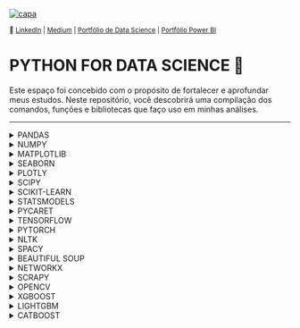 [![capa](https://cdn.discordapp.com/attachments/1088554408469602305/1140659228382613654/Black_Technology_LinkedIn_Banner_5.jpg)](https://github.com/SarahFeanor?tab=repositories)

<sub> 🔗 [LinkedIn](https://www.linkedin.com/in/sarahfrezende/) | [Medium](https://medium.com/@sarahfrezende) |  [Portfólio de Data Science](https://github.com/sarahfeanor/Portfolio-DataScience)
 | [Portfólio Power BI](https://github.com/SarahFeanor/Portfolio_PowerBI)


# PYTHON FOR DATA SCIENCE 🐍

Este espaço foi concebido com o propósito de fortalecer e aprofundar meus estudos.
Neste repositório, você descobrirá uma compilação dos comandos, funções e bibliotecas que faço uso em minhas análises. 

---

<details>
<summary>PANDAS</summary>

## 🔹 PANDAS 

O pandas é uma biblioteca poderosa e amplamente utilizada em Python para análise de dados e manipulação de estruturas de dados tabulares. 
Aqui estão algumas das principais funções do pandas:

### **Criação de Estruturas de Dados:**

```python
pd.Series(): # Cria uma Series, que é uma estrutura de dados unidimensional semelhante a um array ou lista.
pd.DataFrame(): # Cria um DataFrame, uma estrutura de dados bidimensional que é semelhante a uma planilha ou tabela.
```

### **Leitura e Escrita de Dados:**

```python
# Funções para importar dados de diferentes fontes, como arquivos CSV, Excel e bancos de dados SQL.

pd.read_csv()
pd.read_excel()
pd.read_sql():

# Métodos para exportar os dados do DataFrame para diferentes formatos.

df.to_csv()
df.to_excel()
df.to_sql():
   
```

### **Indexação e Seleção de Dados:**

```python
# Formas de acessar e selecionar linhas e colunas específicas em um DataFrame.

df[]
df.loc[]
df.iloc[]

# Mostra as primeiras ou últimas linhas do DataFrame.

df.head()
df.tail()
```

### **Manipulação de Dados:**

```python
df.drop()`: # Remove linhas ou colunas do DataFrame.
df.rename(): # Renomeia colunas ou índices do DataFrame.
df.groupby(), df.pivot_table(): # Agrupa e realiza agregações em dados com base em determinados critérios.
```

### **Operações Estatísticas e Agregações:**

```python
# Calcula estatísticas sobre os dados em colunas específicas.
df.mean()
df.sum()
df.min()
df.max()

# Realiza várias operações de agregação em grupos específicos.
df.groupby()
agg()
```

### **Limpeza de Dados:**

```python
df.isnull(), `df.dropna()`, `df.fillna()`: # Lidam com valores ausentes (NaN) nos dados.
df.duplicated(), `df.drop_duplicates()`: # Lidam com valores duplicados.
```

### **Manipulação de Strings:**

```python

# Realiza operações de manipulação de strings em colunas.
df.str.upper()
df.str.lower()
df.str.replace()
```

### **Merging e Joining:**

```python
# Combinação de DataFrames.
pd.concat()
df.append()
                                          
# Realiza junções semelhantes a operações SQL.
pd.merge()

```

### **Visualização de Dados:**
```python
df.plot(): # Gera visualizações básicas diretamente do DataFrame.
```

### **Outras Funções:**
```python
df.info(): # Fornece informações sobre o DataFrame.
df.describe(): # Calcula estatísticas descritivas do DataFrame.
```

Essas são apenas algumas das muitas funções que o pandas oferece para facilitar a análise, manipulação e visualização de dados em Python. 
A biblioteca é amplamente usada por cientistas de dados e analistas para tarefas de pré-processamento, análise exploratória de dados e muito mais.
</details>

<details>
<summary>NUMPY</summary>
 
## 🔹 NUMPY
O NumPy é uma biblioteca fundamental para computação numérica em Python, e oferece uma ampla variedade de funções para manipulação de arrays, cálculos matemáticos e operações de álgebra linear. Abaixo estão algumas das principais funções do NumPy:

### Criação de Arrays:

- Uma biblioteca numérica do Python que oferece suporte a arrays multidimensionais e eficientes para operações matemáticas e científicas. 
Arrays são estruturas de dados fundamentais em programação e ciência da computação, usadas para armazenar coleções ordenadas de elementos do mesmo tipo. 

```python
np.array(): # Cria um array NumPy a partir de uma lista ou sequência.
np.zeros(): # Cria um array preenchido com zeros.
np.ones(): # Cria um array preenchido com uns.
np.arange(): # Cria um array com valores espaçados uniformemente dentro de um intervalo.
np.linspace(): # Cria um array com valores espaçados linearmente dentro de um intervalo.
```
### Operações Numéricas:
```python
np.add(), np.subtract(), np.multiply(), np.divide(): # Realizam operações aritméticas em arrays.
np.exp(): # Calcula a exponencial de cada elemento do array.
np.sqrt(): #Calcula a raiz quadrada de cada elemento do array.
np.sin(), np.cos(), np.tan(): # Calculam funções trigonométricas.
```
### Álgebra Linear:

```python
np.dot(): Realiza o produto escalar ou matricial entre arrays.
np.linalg.inv(): Calcula a matriz inversa.
np.linalg.det(): Calcula o determinante de uma matriz.
np.linalg.eig(): Calcula os autovalores e autovetores de uma matriz.
```
### Indexação e Fatias:

```python
Indexação: Acesso a elementos individuais do array.
Fatias: Criação de subconjuntos de arrays.
Indexação booleana: Seleção de elementos baseada em condições lógicas.
```

### Reduções e Estatísticas:

```python
np.sum(), np.mean(), np.median(), np.std(): Calculam estatísticas básicas.
np.min(), np.max(): Encontram os valores mínimo e máximo.
np.argmax(), np.argmin(): Encontram os índices do valor máximo e mínimo.
```

### Transformações:

```python
np.reshape(): Altera a forma (dimensões) do array.
np.transpose(): Transpõe a matriz (inverte linhas por colunas).
np.concatenate(): Concatena arrays ao longo de um eixo.
```

### Broadcasting:

Permite que arrays de diferentes formas sejam operados juntos.
Ordenação:

```python
np.sort(): Ordena os elementos de um array.
np.argsort(): Retorna os índices que ordenariam o array.
```
</details>

<details>
<summary>MATPLOTLIB</summary>
 
## 🔹 MATPLOTLIB

O Matplotlib é uma biblioteca popular para criação de visualizações gráficas em Python. Aqui estão alguns dos principais comandos e funções do Matplotlib:

### **Importação:**
   ```python
   import matplotlib.pyplot as plt
   ```

### **Criação de Gráficos:**
   - `plt.plot()`: Cria um gráfico de linhas ou pontos.
   - `plt.scatter()`: Cria um gráfico de dispersão.
   - `plt.bar()`, `plt.barh()`: Cria gráficos de barras verticais ou horizontais.
   - `plt.hist()`: Cria um histograma.
   - `plt.pie()`: Cria um gráfico de pizza.

### **Customização de Gráficos:**
   - `plt.xlabel()`, `plt.ylabel()`: Define rótulos para os eixos x e y.
   - `plt.title()`: Define o título do gráfico.
   - `plt.legend()`: Adiciona uma legenda.
   - `plt.grid()`: Adiciona grade ao gráfico.
   - `plt.xlim()`, `plt.ylim()`: Define os limites dos eixos x e y.

### **Anotações e Texto:**
   - `plt.text()`: Adiciona texto em uma posição específica no gráfico.
   - `plt.annotate()`: Adiciona uma anotação com seta.

### **Salvando e Mostrando Gráficos:**
   - `plt.show()`: Mostra o gráfico na tela.
   - `plt.savefig()`: Salva o gráfico em um arquivo.

### **Subplots e Layouts:**
   - `plt.subplots()`: Cria uma grade de subplots.
   - `plt.subplot()`: Cria um subplot individual.
   - `plt.tight_layout()`: Ajusta automaticamente o espaçamento entre subplots.

### **Estilos e Cores:**
   - `plt.style.use()`: Aplica um estilo de plotagem.
   - `plt.colors()`: Especifica cores nos gráficos.

### **Personalização Avançada:**
   - `plt.figure()`: Cria uma nova figura para gráficos.
   - `plt.subplots_adjust()`: Ajusta o espaçamento entre subplots manualmente.
   - `plt.plot()` com parâmetros adicionais: Permite personalização detalhada das linhas e pontos.

### **Manipulação de Eixos:**
   - `ax.set_xticks()`, `ax.set_yticks()`: Define as marcações dos eixos.
   - `ax.set_xticklabels()`, `ax.set_yticklabels()`: Define rótulos para as marcações dos eixos.
</details>

<details>
<summary>SEABORN</summary>

## 🔹 SEABORN

O Seaborn é uma biblioteca de visualização de dados baseada no Matplotlib, projetada para criar visualizações estatísticas atraentes e informativas.
Aqui estão alguns dos principais comandos e funções do Seaborn:

### Configuração e Estilo:

 ```python
sns.set_style(): # Define o estilo visual padrão dos gráficos.
sns.set_palette(): # Define a paleta de cores padrão.
 ```

### Visualizações Unidimensionais:

 ```python
sns.distplot(): # Histograma com uma curva de densidade.
sns.boxplot(): # Diagrama de caixa para visualizar a distribuição e outliers.
sns.violinplot(): # Gráfico de violino, combina um boxplot com um KDE.
 ```

### Visualizações Bidimensionais:

 ```python
sns.scatterplot(): # Gráfico de dispersão.
sns.lineplot(): # Gráfico de linhas.
sns.regplot(): # Gráfico de regressão linear com intervalo de confiança.
 ```

### Relações Estatísticas:

 ```python
sns.pairplot(): # Matriz de dispersão para visualizar relações entre pares de variáveis.
sns.heatmap(): # Mapa de calor para visualizar uma matriz de valores numéricos.
 ```

### Visualizações Categóricas:
 ```python
sns.countplot(): # Gráfico de contagem para variáveis categóricas.
sns.barplot(): # Gráfico de barras com médias e intervalos de confiança.
 ```

### Relações Lineares:
 ```python
sns.lmplot(): # Gráfico de dispersão com ajuste linear.
 ```
### Visualizações de Distribuição:
 ```python
sns.kdeplot(): # Estimativa de densidade do kernel.
sns.rugplot(): # Plotagem de "tapetes" ao longo do eixo.
 ```
### Visualizações de Matriz:
 ```python
sns.clustermap(): # Mapa de clusterização hierárquica de dados.
 ```
### Visualizações de Análise de Componentes Principais (PCA):
 ```python
sns.PairGrid(): # Grid de plots para análise de PCA.
 ```
### Personalização:
 ```python
sns.set(): # Configuração global de estilo.
sns.set_context(): # Define o contexto de exibição.
sns.set_palette(): # Define a paleta de cores.
sns.color_palette(): # Define uma paleta de cores personalizada.
 ```
Esses são apenas alguns exemplos dos principais comandos do Seaborn. 
A biblioteca oferece uma variedade de opções de personalização e visualização para ajudar a 
criar gráficos informativos e atraentes a partir de dados.

### **Tipos de Gráficos Avançados:**
 ```python
    - `plt.contour()`, `plt.contourf()`: # Cria gráficos de contorno.
    - `plt.imshow()`: # Exibe imagens.
    - `plt.quiver()`: # Cria gráficos de vetores.
 ```

Esses são apenas alguns dos principais comandos e funções que o Matplotlib oferece para criação e personalização de gráficos em Python. 
A biblioteca é altamente configurável e versátil, permitindo criar uma ampla variedade de visualizações para análise de dados.
</details>

<details>
<summary>PLOTLY</summary>

 ## 🔹 PLOTLY

O Plotly é uma biblioteca em Python que permite criar visualizações interativas e de alta qualidade. Aqui estão alguns dos principais comandos e funções do Plotly:

### **Criação de Gráficos Básicos:**
   - `import plotly.express as px`: Importa o módulo Express para gráficos simplificados.
   - `fig = px.bar()`, `fig = px.line()`, `fig = px.scatter()`: Cria gráficos de barras, linhas e dispersão, respectivamente.

### **Personalização e Configuração de Layout:**
   - `fig.update_layout()`: Permite configurar o layout geral do gráfico, como título, rótulos dos eixos e fontes.
   - `fig.update_xaxes()`, `fig.update_yaxes()`: Configurações específicas para os eixos x e y.

### **Adição de Traces (Camadas) aos Gráficos:**
   - `fig.add_trace()`: Adiciona camadas adicionais ao gráfico, como linhas, pontos ou barras.
   - `fig.update_traces()`: Configurações específicas para os traços individuais.

### **Gráficos 3D:**
   - `fig = px.scatter_3d()`, `fig = px.line_3d()`: Cria gráficos de dispersão e linhas em 3D.

### **Gráficos Geográficos:**
   - `fig = px.scatter_geo()`, `fig = px.choropleth()`: Cria gráficos geográficos com pontos ou mapas de calor.

### **Gráficos de Barras Empilhadas e Agrupadas:**
   - `fig = px.bar()`, `barmode='stack'` ou `barmode='group'`: Cria gráficos de barras empilhadas ou agrupadas.

### **Gráficos de Pizza e Rosca:**
   - `fig = px.pie()`, `fig = px.sunburst()`: Cria gráficos de pizza e rosca.

### **Gráficos de Superfície e Contorno:**
   - `fig = px.surface()`, `fig = px.contour()`: Cria gráficos de superfície e de contorno.

### **Gráficos Animados:**
   - `fig = px.scatter()`, `animation_frame='coluna'`: Cria gráficos animados baseados em colunas específicas.

### **Salvando e Exibindo Gráficos:**
    - `fig.show()`: Exibe o gráfico interativamente.
    - `fig.write_html()`, `fig.write_image()`: Salva o gráfico como HTML ou imagem.

### **Personalização de Cores e Temas:**
    - `fig.update_traces(marker_color='cor')`: Define cores personalizadas para traços.
    - `fig.update_layout(template='nome_template')`: Aplica temas pré-definidos ou personalizados.

### **Interação e Configuração de Eventos:**
    - `fig.update_layout(clickmode='eventos')`: Configura interações baseadas em eventos, como cliques.

### **Widgets e Controles de Exibição:**
    - `dcc.Dropdown()`, `dcc.RangeSlider()`: Cria widgets interativos para filtragem e controle.

### **Visualizações 3D Interativas:**
    - `import plotly.graph_objects as go`: Importa o módulo de gráficos do Plotly.
    - `fig = go.Figure()`: Cria figuras usando a biblioteca Graph Objects.
    - `fig.add_trace()`, `fig.update_layout()`, etc.: Funciona de maneira semelhante ao Express.

Esses são apenas alguns dos muitos recursos disponíveis no Plotly para criar visualizações interativas e personalizadas em Python. 
A biblioteca é amplamente usada para criar gráficos atraentes e interativos em notebooks Jupyter, aplicativos da web e muito mais.
</details>

<details>
<summary>SCIPY</summary>

## 🔹 SCIPY

O SciPy é uma biblioteca em Python que fornece funções para diversas operações matemáticas, científicas e de engenharia. 
Aqui estão algumas das principais funções e módulos do SciPy:

### **Álgebra Linear:**
   - `scipy.linalg`: Módulo para álgebra linear.
   - `scipy.linalg.solve()`: Resolve sistemas de equações lineares.
   - `scipy.linalg.eig()`: Calcula autovalores e autovetores.

### **Otimização:**
   - `scipy.optimize`: Módulo para otimização.
   - `scipy.optimize.minimize()`: Encontra o mínimo de uma função.
   - `scipy.optimize.curve_fit()`: Realiza ajuste de curvas.

### **Integração:**
   - `scipy.integrate`: Módulo para integração numérica.
   - `scipy.integrate.quad()`: Calcula integrais definidas.

### **Transformada de Fourier:**
   - `scipy.fft`: Módulo para transformada de Fourier.
   - `scipy.fft.fft()`: Calcula a transformada rápida de Fourier.

### **Equações Diferenciais:**
   - `scipy.integrate.odeint()`: Resolve equações diferenciais ordinárias.

### **Interpolação:**
   - `scipy.interpolate`: Módulo para interpolação.
   - `scipy.interpolate.interp1d()`: Realiza interpolação unidimensional.

### **Estatísticas:**
   - `scipy.stats`: Módulo para estatísticas.
   - `scipy.stats.norm()`: Distribuição normal.
   - `scipy.stats.ttest_ind()`: Teste t para duas amostras independentes.

### **Processamento de Sinais:**
   - `scipy.signal`: Módulo para processamento de sinais.
   - `scipy.signal.convolve()`: Convolução de sinais.

### **Transformada de Wavelet:**
   - `scipy.signal.cwt()`: Transformada contínua de Wavelet.

### **Processamento de Imagem:**
    - `scipy.ndimage`: Módulo para processamento de imagem.
    - `scipy.ndimage.imread()`: Lê imagens.

### **Álgebra Simbólica:**
    - `scipy.special`: Módulo para funções especiais.

Esses são apenas alguns exemplos das funcionalidades oferecidas pelo SciPy. 
A biblioteca é amplamente usada em áreas como matemática, ciência, engenharia, física, processamento de sinais e muito mais. Cada módulo fornece uma variedade de 
funções que podem ser exploradas para resolver problemas específicos nessas áreas.
</details>

<details>
<summary>SCIKIT-LEARN</summary>

## 🔹 SCIKIT-LEARN

O scikit-learn é uma das bibliotecas mais populares para aprendizado de máquina em Python. Aqui estão algumas das principais classes e funções que você encontrará no scikit-learn:

### **Pré-processamento de Dados:**
   - `preprocessing.StandardScaler`: Padroniza as características escalando-as para ter média zero e variância unitária.
   - `preprocessing.LabelEncoder`: Codifica rótulos de classes em valores numéricos.
   - `preprocessing.OneHotEncoder`: Converte variáveis categóricas em representações numéricas binárias.

### **Modelos de Aprendizado de Máquina:**
   - `linear_model.LinearRegression`: Modelo de regressão linear.
   - `svm.SVC`, `svm.SVR`: Máquinas de vetor de suporte para classificação e regressão.
   - `tree.DecisionTreeClassifier`, `tree.DecisionTreeRegressor`: Árvores de decisão para classificação e regressão.
   - `ensemble.RandomForestClassifier`, `ensemble.RandomForestRegressor`: Florestas aleatórias para classificação e regressão.

### **Avaliação de Modelos:**
   - `metrics.accuracy_score`: Calcula a acurácia de classificação.
   - `metrics.mean_squared_error`: Calcula o erro quadrático médio para regressão.
   - `metrics.confusion_matrix`: Calcula a matriz de confusão.
   - `metrics.classification_report`: Gera um relatório de métricas de classificação.

### **Divisão de Conjuntos de Dados:**
   - `model_selection.train_test_split`: Divide um conjunto de dados em treinamento e teste.

### **Validação Cruzada:**
   - `model_selection.cross_val_score`: Realiza validação cruzada para avaliar o desempenho do modelo.

### **Hiperparâmetros:**
   - `model_selection.GridSearchCV`: Realiza busca em grade para otimizar os hiperparâmetros do modelo.

### **Transformação de Dados:**
   - `decomposition.PCA`: Realiza a Análise de Componentes Principais para redução de dimensionalidade.
   - `feature_extraction.text.CountVectorizer`, `feature_extraction.text.TfidfVectorizer`: Vetorização de texto.

### **Aprendizado Não Supervisionado:**
   - `cluster.KMeans`: Algoritmo de clusterização K-Means.
   - `decomposition.PCA`: Análise de Componentes Principais para redução de dimensionalidade.

### **Salvando e Carregando Modelos:**
   - `joblib.dump`, `joblib.load`: Salva e carrega modelos treinados.

### **Pipeline:**
    - `pipeline.Pipeline`: Cria um pipeline que encapsula pré-processamento e modelagem.

### **Ensemble:**
    - `ensemble.VotingClassifier`, `ensemble.VotingRegressor`: Criação de modelos de ensemble.

Esses são apenas alguns dos muitos componentes e funcionalidades do scikit-learn. A biblioteca oferece uma variedade de ferramentas para tarefas de 
aprendizado de máquina, desde pré-processamento até modelagem e avaliação, tornando mais fácil para os cientistas de dados e analistas desenvolverem e 
avaliarem modelos de aprendizado de máquina.

</details>

<details>
<summary>STATSMODELS</summary>

## 🔹 STATSMODELS

O Statsmodels é uma biblioteca em Python focada em estatísticas e modelagem estatística. 
Ele fornece várias ferramentas para realizar análises estatísticas, ajustar modelos e explorar dados. 
Aqui estão alguns dos principais comandos e funções do Statsmodels:

### **Modelos de Regressão:**
   - `sm.OLS()`: Ajusta um modelo de regressão linear ordinária.
   - `sm.Logit()`: Ajusta um modelo de regressão logística.
   - `sm.GLM()`: Ajusta modelos de regressão generalizada linear.
   - `sm.WLS()`: Ajusta um modelo de regressão ponderada por mínimos quadrados.

### **Análise de Variância (ANOVA):**
   - `sm.OLS().anova()`: Realiza análise de variância para comparação de modelos.

### **Modelos de Séries Temporais:**
   - `sm.tsa.ARMA()`: Ajusta um modelo de média móvel autorregressiva.
   - `sm.tsa.SARIMAX()`: Ajusta um modelo SARIMA (Seasonal ARIMA).

### **Testes Estatísticos:**
   - `sm.tsa.adfuller()`: Teste ADF para estacionariedade de séries temporais.
   - `sm.stats.diagnostic.het_goldfeldquandt()`: Teste Goldfeld-Quandt para heteroscedasticidade.
   - `sm.stats.anova_lm()`: Realiza análise de variância (ANOVA).

### **Análise de Sobrevivência:**
   - `sm.SurvfuncRight()`: Estima a função de sobrevivência para dados censurados à direita.

### **Análise de Componentes Principais (PCA):**
   - `sm.PCA()`: Realiza análise de componentes principais.

### **Gráficos e Visualizações:**
   - `sm.graphics.plot_fit()`: Plota os ajustes dos modelos em relação aos dados.
   - `sm.graphics.qqplot()`: Plota gráficos Q-Q (quantil-quantil).

### **Testes de Hipóteses e Diagnósticos:**
   - `sm.stats.diagnostic.acorr_ljungbox()`: Teste de Ljung-Box para autocorrelação em resíduos.
   - `sm.stats.anova_lm()`: Realiza análise de variância (ANOVA).

### **Outras Funções:**
   - `sm.datasets.get_rdataset()`: Obtém conjuntos de dados incorporados no Statsmodels.
   - `sm.OLSResults()`: Classe para armazenar resultados de modelos de regressão linear.
   - `sm.LogitResults()`: Classe para armazenar resultados de modelos de regressão logística.

Lembre-se de que essa lista é apenas uma introdução às principais funções e comandos oferecidos pelo Statsmodels. 
A biblioteca oferece uma ampla gama de recursos estatísticos e de modelagem para atender às necessidades de análise de dados e modelagem estatística.

</details>

<details>
<summary>PYCARET</summary>

## 🔹 PYCARET

O PyCaret é uma biblioteca de automação de tarefas em aprendizado de máquina que simplifica o processo de treinamento, validação e comparação de modelos. Ele oferece uma interface fácil de usar para realizar várias tarefas relacionadas a machine learning. Aqui estão alguns dos principais comandos do PyCaret:

1. **setup():** Prepara o ambiente para a análise de dados e a construção de modelos. Realiza a pré-processamento dos dados, como tratamento de valores ausentes e codificação de variáveis categóricas.

2. **compare_models():** Treina e avalia vários modelos de machine learning usando validação cruzada. Retorna uma tabela com métricas de desempenho dos modelos.

3. **create_model():** Cria um modelo específico com base na seleção do usuário. Por exemplo, `create_model('rf')` criará um modelo Random Forest.

4. **tune_model():** Otimiza hiperparâmetros de um modelo criado usando busca em grid.

5. **plot_model():** Gera vários gráficos relacionados ao desempenho do modelo, como curvas ROC, matrizes de confusão, distribuição de resíduos etc.

6. **evaluate_model():** Fornecendo um modelo treinado, gera métricas de avaliação em um conjunto de validação separado.

7. **predict_model():** Faz previsões em um conjunto de dados usando um modelo treinado.

8. **finalize_model():** Finaliza o modelo selecionado para treinamento usando todo o conjunto de dados.

9. **save_model():** Salva o modelo treinado em disco para uso futuro.

10. **load_model():** Carrega um modelo previamente salvo do disco.

11. **interpret_model():** Fornece análises de interpretação para entender as decisões do modelo (requer a instalação da biblioteca SHAP).

12. **ensemble_model():** Combina modelos treinados usando a técnica de ensemble.

13. **blend_models():** Combina modelos treinados usando a técnica de blending.

14. **stack_models():** Combina modelos treinados usando a técnica de stacking.

15. **deploy_model():** Implanta um modelo treinado em um servidor em nuvem usando o PyCaret Deploy (parte do PyCaret 2.3.0 e posteriores).

16. **unstack_model():** Desfaz o empilhamento de modelos criado usando `stack_models()`.

17. **plot_model():** Gera visualizações interativas para análise de modelos.

Esses são apenas alguns dos principais comandos e funções oferecidos pelo PyCaret para simplificar o fluxo de trabalho de machine learning. 
A biblioteca é especialmente útil para quem deseja realizar experimentações rápidas e eficientes com diferentes modelos e técnicas de análise de dados.

</details>

<details>
<summary>TENSORFLOW</summary>

 ## 🔹 TENSORFLOW

O TensorFlow é uma biblioteca popular de código aberto para aprendizado de máquina e desenvolvimento de modelos de aprendizado profundo. 
Aqui estão algumas das principais funções e comandos do TensorFlow:

### **Criação de Tensores:**
   - `tf.constant()`: Cria um tensor constante com valores fixos.
   - `tf.Variable()`: Cria um tensor variável que pode ser otimizado durante o treinamento.
   - `tf.placeholder()`: Cria um espaço reservado para dados que serão alimentados durante a execução.

### **Operações Matemáticas:**
   - `tf.add()`, `tf.subtract()`, `tf.multiply()`, `tf.divide()`: Realiza operações matemáticas entre tensores.
   - `tf.matmul()`: Realiza multiplicação de matriz entre tensores.
   - `tf.reduce_sum()`, `tf.reduce_mean()`: Calcula a soma ou a média dos elementos de um tensor.

### **Construção de Modelos:**
   - `tf.keras.layers`: API de camadas para construir modelos sequenciais ou funcionais.
   - `tf.keras.Sequential()`: Cria um modelo sequencial empilhando camadas.
   - `tf.keras.Model()`: Cria um modelo mais complexo usando uma API funcional.

### **Otimização e Treinamento:**
   - `tf.keras.optimizers`: API para otimizadores de gradientes.
   - `tf.keras.losses`: API para funções de perda.
   - `tf.keras.metrics`: API para métricas de avaliação de modelos.
   - `tf.GradientTape()`: Grava operações para cálculo de gradientes durante o treinamento.

### **Treinamento de Modelos:**
   - `model.compile()`: Configura o modelo para treinamento, definindo otimizador, função de perda e métricas.
   - `model.fit()`: Treina o modelo nos dados de treinamento.
   - `model.evaluate()`: Avalia o modelo nos dados de teste.

### **Inferência e Predição:**
   - `model.predict()`: Realiza inferência e predição usando o modelo treinado.

### **Carregamento e Salvamento de Modelos:**
   - `tf.saved_model.save()`: Salva um modelo em formato TensorFlow SavedModel.
   - `tf.saved_model.load()`: Carrega um modelo TensorFlow SavedModel.

### **Trabalhando com Grafos:**
   - `tf.function()`: Anota uma função Python para compilação em um grafo TensorFlow.
   - `tf.Graph()`: Cria um novo grafo.

### **Distribuição e Paralelismo:**
   - `tf.distribute.Strategy`: API para treinamento distribuído em várias GPUs ou TPUs.
   - `tf.data.Dataset`: API para criar pipelines de entrada eficientes para treinamento distribuído.

### **Outras Funções:**
    - `tf.ones()`, `tf.zeros()`: Cria tensores preenchidos com uns ou zeros.
    - `tf.reshape()`, `tf.transpose()`: Realiza operações de reformatação e transposição.
    - `tf.argmax()`, `tf.argmin()`: Encontra o índice do valor máximo ou mínimo em um tensor.

Esses são apenas alguns dos muitos comandos e funções disponíveis no TensorFlow para criar, treinar e avaliar modelos de aprendizado de máquina e redes neurais profundas. 
A biblioteca é amplamente usada na comunidade de aprendizado de máquina e inteligência artificial.
</details>

<details>
<summary>PYTORCH</summary>

 ## 🔹 PYTORCH

O PyTorch é uma biblioteca de aprendizado profundo (deep learning) popular em Python que oferece uma variedade de recursos para criar, treinar e implantar modelos de redes neurais. Aqui estão alguns dos principais comandos e funções do PyTorch:

### **Criação de Tensores:**
   - `torch.tensor()`: Cria um tensor a partir de uma lista, array NumPy ou outro tensor existente.
   - `torch.zeros()`, `torch.ones()`: Cria tensores preenchidos com zeros ou uns.
   - `torch.rand()`, `torch.randn()`: Cria tensores com valores aleatórios.

### **Operações Matemáticas Básicas:**
   - `torch.add()`, `torch.sub()`, `torch.mul()`, `torch.div()`: Realiza operações aritméticas entre tensores.
   - `torch.dot()`: Calcula o produto escalar entre dois tensores.
   - `torch.matmul()`: Realiza multiplicação de matrizes.

### **Indexação e Seleção de Dados:**
   - `tensor[índice]`: Acessa elementos em um tensor.
   - `tensor[start:end]`: Fatiamento (slicing) de tensores.
   - `tensor[mask]`: Seleção baseada em máscaras booleanas.

### **Operações de Redução:**
   - `tensor.sum()`, `tensor.mean()`, `tensor.max()`, `tensor.min()`: Calcula estatísticas sobre um tensor.
   - `tensor.argmax()`, `tensor.argmin()`: Retorna os índices do maior e menor elemento.
   - `tensor.prod()`: Calcula o produto de todos os elementos.

### **Operações de Álgebra Linear:**
   - `torch.mm()`: Multiplicação de matrizes.
   - `torch.transpose()`, `tensor.t()`: Transposição de matrizes.
   - `torch.svd()`: Decomposição de valor singular.

### **Backpropagation e Otimização:**
   - `torch.autograd.Variable()`: Cria variáveis para rastrear operações para cálculo de gradientes.
   - `tensor.backward()`: Calcula gradientes usando o mecanismo de autograd do PyTorch.
   - Otimizadores como `torch.optim.SGD()`, `torch.optim.Adam()`: Utilizados para otimizar os pesos dos modelos durante o treinamento.

### **Criação de Modelos de Rede Neural:**
   - `torch.nn.Module()`: Classe base para criação de modelos de rede neural.
   - Módulos como `torch.nn.Linear()`, `torch.nn.Conv2d()`, `torch.nn.LSTM()`: Camadas típicas em redes neurais.

### **Funções de Ativação:**
   - `torch.nn.ReLU()`, `torch.nn.Sigmoid()`, `torch.nn.Tanh()`: Funções de ativação.
   - `torch.nn.Softmax()`: Função de ativação Softmax.

### **Treinamento de Modelos:**
   - Loop de treinamento com iterações, atualizações de pesos e cálculo de perdas.

### **Carregamento e Salvamento de Modelos:**
    - `torch.save()`: Salva um modelo treinado.
    - `torch.load()`: Carrega um modelo treinado.

Esses são apenas alguns dos principais comandos e funções oferecidos pelo PyTorch. 
A biblioteca é amplamente usada em projetos de aprendizado profundo devido à sua flexibilidade, eficiência e suporte para aceleração de hardware, como GPUs.

</details>

<details>
<summary>NLTK</summary>
 
## 🔹 NATURAL LANGUAGE TOOLKIT

O Natural Language Toolkit (NLTK) é uma biblioteca em Python amplamente usada para processamento de linguagem natural. Ela oferece uma variedade de recursos e funcionalidades para lidar com texto e análise de linguagem natural. Aqui estão alguns dos principais comandos e funcionalidades do NLTK:

### **Tokenização:**
   - `nltk.word_tokenize(text)`: Divide um texto em palavras individuais (tokens).
   - `nltk.sent_tokenize(text)`: Divide um texto em sentenças.

### **Stop Words:**
   - `nltk.corpus.stopwords.words(language)`: Retorna uma lista de palavras consideradas stopwords em um determinado idioma.

### **Stemming e Lemmatização:**
   - `nltk.stem.PorterStemmer()`: Implementa o algoritmo de stemming de Porter.
   - `nltk.stem.WordNetLemmatizer()`: Realiza a lematização das palavras.

### **Pos Tagging (Marcação de Partes do Discurso):**
   - `nltk.pos_tag(tokens)`: Marca as partes do discurso em uma lista de tokens.

### **Análise de Sentimento:**
   - `nltk.sentiment.SentimentIntensityAnalyzer()`: Calcula a polaridade do sentimento em um texto.

### **Processamento de Texto:**
   - `nltk.Text(tokens)`: Cria um objeto Text para análise de concordância e outras análises textuais.

### **FreqDist (Distribuição de Frequência):**
   - `nltk.FreqDist(tokens)`: Calcula a frequência de ocorrência de palavras em um texto.

### **Collocations (Colocações):**
   - `nltk.collocations.BigramCollocationFinder.from_words(tokens)`: Encontra colocações (pares de palavras frequentemente ocorrentes) em um texto.

### **N-gramas:**
   - `nltk.ngrams(tokens, n)`: Gera n-gramas (sequências de n palavras) a partir de uma lista de tokens.

### **Construção de Concordâncias:**
    - `nltk.Text(tokens).concordance(word)`: Mostra trechos de texto que contêm uma palavra específica.

### **WordNet:**
    - `nltk.corpus.wordnet.synsets(word)`: Retorna os synsets (conjuntos de sinônimos) de uma palavra.

### **Extração de Entidades:**
    - `nltk.ne_chunk(tokens)`: Identifica e classifica entidades nomeadas em um texto.

### **Word Clouds:**
    - `WordCloud()`: Cria nuvens de palavras com base na frequência das palavras em um texto.

### **Processamento de Linguagem:**
    - `nltk.RegexpTokenizer(pattern)`: Tokenizador baseado em expressões regulares.

Esses são apenas alguns dos principais comandos e funcionalidades do NLTK. 
A biblioteca oferece uma ampla gama de ferramentas para processamento de texto e análise de linguagem natural, tornando-a uma 
escolha popular entre os cientistas de dados e pesquisadores que trabalham com dados textuais.

</details>

<details>
<summary>SPACY</summary>

## 🔹 SPACY

O spaCy é uma biblioteca de processamento de linguagem natural (NLP) em Python que oferece várias funcionalidades poderosas para tarefas como tokenização, 
análise sintática, reconhecimento de entidades nomeadas, lematização e muito mais. Aqui estão algumas das principais funções e comandos do spaCy:

### **Carregamento do Modelo:**
   - `import spacy`
   - `nlp = spacy.load('modelo')`: Carrega um modelo específico do spaCy para processamento de linguagem.

### **Tokenização:**
   - `doc = nlp(texto)`: Processa um texto e cria um objeto Doc, que contém tokens e informações sobre eles.

### **Análise Sintática:**
   - `token.text`: Retorna o texto do token.
   - `token.lemma_`: Retorna o lema (forma base) do token.
   - `token.pos_`: Retorna a classe gramatical do token.
   - `token.dep_`: Retorna a dependência sintática do token.
   - `token.head`: Retorna o token pai do token.

### **Reconhecimento de Entidades Nomeadas:**
   - `doc.ents`: Retorna entidades nomeadas no texto.
   - `ent.text`: Retorna o texto da entidade.
   - `ent.label_`: Retorna o tipo de entidade (por exemplo, ORGANIZATION, PERSON, etc.).

### **Visualização de Análise:**
   - `displacy.render(doc, style='dep')`: Visualiza a árvore de dependências.
   - `displacy.render(doc, style='ent')`: Visualiza as entidades nomeadas no texto.

### **Filtros e Seleções:**
   - `span = doc[start:end]`: Seleciona um subconjunto contínuo de tokens (span) do Doc.

### **Ferramentas de Análise:**
   - `nlp.add_pipe(component)`: Adiciona um componente personalizado à pipeline do spaCy.

### **Processamento em Lote:**
   - `docs = list(nlp.pipe(textos))`: Processa uma lista de textos em lote.

### **Lematização e Stop Words:**
   - `token.is_stop`: Verifica se o token é uma stop word.
   - `token.is_alpha`: Verifica se o token é alfabético.
   - `token.is_punct`: Verifica se o token é um caractere de pontuação.
   - `token.lemma_`: Retorna o lema do token.

### **Personalização:**
    - `Doc.set_extension(name, default=None)`: Cria uma extensão personalizada no objeto Doc.

Estes são apenas alguns dos comandos e funções essenciais do spaCy. 
A biblioteca oferece muitos outros recursos para processamento de linguagem natural, incluindo análise de dependências, detecção de frases, identificação de padrões, 
treinamento personalizado de modelos e muito mais. É uma ferramenta poderosa para tarefas de processamento de texto e análise linguística.

</details>

<details>
<summary>BEAUTIFUL SOUP</summary>

## 🔹 BEAUTIFUL SOUP 

O Beautiful Soup é uma biblioteca em Python usada para extrair informações de páginas web e analisar documentos HTML ou XML. Aqui estão alguns dos principais comandos e métodos que você pode usar no Beautiful Soup:

### **Importação:**
   ```python
   from bs4 import BeautifulSoup
   ```

### **Criação de um objeto BeautifulSoup:**
   ```python
   soup = BeautifulSoup(html_content, 'html.parser')  # Cria um objeto BeautifulSoup a partir do conteúdo HTML
   ```

### **Navegação e Busca:**
   - `soup.find()`: Encontra a primeira ocorrência de uma tag.
   - `soup.find_all()`: Encontra todas as ocorrências de uma tag.
   - `soup.select()`: Seleciona elementos usando seletores CSS.

### **Acesso a Tags e Atributos:**
   - `tag.name`: Retorna o nome da tag.
   - `tag.text`: Retorna o conteúdo textual dentro da tag.
   - `tag['atributo']`: Retorna o valor de um atributo da tag.

### **Navegação Hierárquica:**
   - `tag.parent`: Retorna o elemento pai da tag.
   - `tag.children`: Retorna os elementos filhos diretos da tag.
   - `tag.next_sibling`, `tag.previous_sibling`: Retorna os irmãos próximos da tag.

### **Filtros:**
   - `soup.find_all('tag', class_='classe')`: Filtra tags por nome e classe.
   - `soup.find_all('tag', attrs={'atributo': 'valor'})`: Filtra tags por atributo.

### **Manipulação:**
   - `tag.string = 'Novo Texto'`: Altera o conteúdo textual de uma tag.
   - `tag['novo_atributo'] = 'valor'`: Adiciona um novo atributo a uma tag.

### **Remoção:**
   - `tag.extract()`: Remove uma tag específica do documento.
   - `tag.decompose()`: Remove uma tag e seu conteúdo completamente.

### **Prettify:**
   - `soup.prettify()`: Formata o documento para exibição mais legível.

Esses são apenas alguns dos principais comandos e métodos que você pode usar com o Beautiful Soup. 
A biblioteca oferece muitas outras funcionalidades para trabalhar com documentos HTML e XML de maneira eficiente, permitindo extrair 
informações relevantes de páginas web para análise e processamento.

</details>

<details>
<summary>NETWORKX</summary>

## 🔹 NETWORKX

O NetworkX é uma biblioteca em Python usada para análise e visualização de redes complexas, como redes sociais, redes de transporte, 
redes biológicas, entre outras. Aqui estão algumas das principais funções e comandos do NetworkX:

### **Criação de Gráficos:**
   - `nx.Graph()`, `nx.DiGraph()`: Criação de um grafo não direcionado ou direcionado.
   - `G.add_node()`: Adiciona um nó ao grafo.
   - `G.add_edge()`: Adiciona uma aresta ao grafo.

### **Acessando Informações do Grafo:**
   - `G.nodes()`, `G.edges()`: Retorna a lista de nós e arestas no grafo.
   - `G.number_of_nodes()`, `G.number_of_edges()`: Retorna o número de nós e arestas no grafo.
   - `G.neighbors()`: Retorna os vizinhos de um nó específico.

### **Análise de Grafos:**
   - `nx.degree()`: Calcula o grau de um nó (o número de arestas conectadas a ele).
   - `nx.shortest_path()`: Encontra o caminho mais curto entre dois nós.
   - `nx.connected_components()`: Identifica componentes conectados no grafo.

### **Medidas Centrais:**
   - `nx.betweenness_centrality()`: Calcula a centralidade de intermediação dos nós.
   - `nx.closeness_centrality()`: Calcula a centralidade de proximidade dos nós.
   - `nx.eigenvector_centrality()`: Calcula a centralidade do vetor próprio.

### **Visualização de Grafos:**
   - `nx.draw()`, `nx.draw_networkx()`: Funções para visualizar o grafo.
   - `nx.spring_layout()`, `nx.circular_layout()`: Algoritmos de posicionamento para layouts gráficos.

### **Operações em Grafos:**
   - `nx.subgraph()`: Cria um subgrafo a partir de um grafo maior.
   - `nx.compose()`, `nx.union()`: Combinam dois ou mais grafos.
   - `nx.isomorphism()`: Verifica se dois grafos são isomórficos.

### **Algoritmos de Caminho e Fluxo:**
   - `nx.shortest_path()`, `nx.shortest_path_length()`: Encontram o caminho mais curto e seu comprimento.
   - `nx.maximum_flow()`: Calcula o fluxo máximo em um grafo.

### **Análise de Componentes:**
   - `nx.connected_components()`, `nx.strongly_connected_components()`: Identificam componentes conectados.

### **Geradores de Grafos:**
   - `nx.erdos_renyi_graph()`, `nx.barabasi_albert_graph()`: Criação de grafos aleatórios ou livres de escala.

### **Algoritmos de Árvore e Floresta:**
    - `nx.minimum_spanning_tree()`: Encontra a árvore geradora mínima.
    - `nx.depth_first_search()`, `nx.breadth_first_search()`: Realizam busca em profundidade e largura.

Esses são apenas alguns dos principais comandos e funções oferecidos pela biblioteca NetworkX para a análise de redes complexas. 
Ela é amplamente usada para entender as estruturas e propriedades de redes em diversos campos, incluindo ciência de dados, ciências sociais, biologia, entre outros.

</details>

<details>
<summary>SCRAPY</summary>

## 🔹 SCRAPY

O Scrapy é um framework de web scraping em Python que permite extrair dados de websites de forma estruturada e automatizada. Aqui estão alguns dos principais comandos e conceitos do Scrapy:

### **Criar um Novo Projeto:**
   - `scrapy startproject nome_do_projeto`: Cria um novo projeto Scrapy com a estrutura de diretórios necessária.

### **Criar um Spider:**
   - `scrapy genspider nome_do_spider url_do_site`: Cria um spider, que é um programa que define como o Scrapy deve navegar e extrair dados de um site específico.

### **Executar um Spider:**
   - `scrapy crawl nome_do_spider`: Executa o spider criado para iniciar a extração de dados.

### **Seletores XPath e CSS:**
   - Utilize seletores XPath ou CSS para navegar pelo HTML da página e extrair os elementos desejados.
   - Exemplos: `response.xpath('//h1/text()').extract()` ou `response.css('p::text').extract()`

### **Armazenar Dados:**
   - Dentro do spider, você pode usar `yield` para enviar os dados extraídos para os pipelines.
   - Os pipelines são responsáveis por processar e armazenar os dados, como salvar em arquivos CSV ou banco de dados.

### **Configurações e Configuração do User-Agent:**
   - O arquivo `settings.py` contém configurações globais do projeto, incluindo as configurações do User-Agent para simular diferentes navegadores.

### **Limitar a Profundidade de Busca:**
   - Use a opção `-s DEPTH_LIMIT=n` ao executar um spider para limitar a profundidade da busca em níveis específicos.

### **Definir Delay e Random User-Agent:**
   - `DOWNLOAD_DELAY`: Configura um atraso entre as solicitações para evitar sobrecarregar o servidor.
   - `RANDOM_UA_PER_PROXY`: Rotaciona o User-Agent para simular diferentes navegadores.

### **Salvar Saída em um Arquivo JSON ou CSV:**
   - `scrapy crawl nome_do_spider -o arquivo_saida.json`: Salva a saída do spider em um arquivo JSON.
   - `scrapy crawl nome_do_spider -o arquivo_saida.csv`: Salva a saída em um arquivo CSV.

### **Debug e Testes:**
    - `scrapy shell url_do_site`: Inicia o shell interativo do Scrapy para testar seletores e comandos.
    - `scrapy check nome_do_spider`: Verifica se o spider está funcionando corretamente.

### **Concorrência e Paralelismo:**
    - O Scrapy possui suporte para realizar várias solicitações de forma concorrente para acelerar o processo de scraping.

### **Controle de Redirecionamento e Cookies:**
    - O Scrapy lida automaticamente com redirecionamentos e suporta cookies para sessões persistentes.

Esses são apenas alguns dos principais comandos e recursos do Scrapy. 
Ele é uma ferramenta muito poderosa para coleta de dados na web e oferece muitos recursos avançados para lidar com várias situações que podem surgir durante o processo de scraping.

</details>

<details>
<summary>OPENCV</summary>

## 🔹 OPENCV

O OpenCV (Open Source Computer Vision Library) é uma biblioteca popular em Python para processamento de imagens e visão computacional. Aqui estão algumas das principais funções e comandos do OpenCV:

### **Leitura e Escrita de Imagens e Vídeos:**
   - `cv2.imread()`: Lê uma imagem de um arquivo.
   - `cv2.imwrite()`: Salva uma imagem em um arquivo.
   - `cv2.VideoCapture()`: Inicia a captura de vídeo da câmera ou arquivo de vídeo.
   - `cv2.VideoWriter()`: Grava um vídeo a partir de imagens.

### **Manipulação de Cores e Canais:**
   - `cv2.cvtColor()`: Converte uma imagem de um espaço de cores para outro.
   - `cv2.split()`, `cv2.merge()`: Divide e combina canais de cores.
   - `cv2.inRange()`: Cria uma máscara para detectar intervalos de cor.

### **Operações Básicas de Processamento de Imagens:**
   - `cv2.resize()`: Redimensiona uma imagem.
   - `cv2.flip()`: Espelha uma imagem horizontal ou verticalmente.
   - `cv2.rotate()`: Rotaciona uma imagem.

### **Filtros e Convolução:**
   - `cv2.filter2D()`: Aplica uma máscara de convolução a uma imagem.
   - `cv2.GaussianBlur()`, `cv2.medianBlur()`, `cv2.bilateralFilter()`: Aplica filtros de suavização.
   - `cv2.Sobel()`, `cv2.Laplacian()`: Detecta bordas em uma imagem.

### **Detecção de Características:**
   - `cv2.Canny()`: Detecta bordas em uma imagem usando o algoritmo Canny.
   - `cv2.goodFeaturesToTrack()`, `cv2.cornerHarris()`: Detecta cantos e pontos de interesse.

### **Segmentação e Detecção de Objetos:**
   - `cv2.threshold()`: Realiza uma binarização de imagem.
   - `cv2.findContours()`, `cv2.drawContours()`: Encontra e desenha contornos em uma imagem.

### **Transformações Geométricas:**
   - `cv2.warpAffine()`, `cv2.warpPerspective()`: Realiza transformações de afinamento e perspectiva.

### **Detecção de Rostos e Objetos:**
   - `cv2.CascadeClassifier()`: Detecta objetos usando classificadores em cascata (como detecção de rostos).

### **Operações em Vídeo:**
   - `cv2.VideoCapture()`: Captura frames de vídeo.
   - `cv2.VideoWriter()`: Gravação de vídeo.
   - `cv2.imshow()`, `cv2.waitKey()`, `cv2.destroyAllWindows()`: Exibição de vídeo em uma janela.

### **Aplicações em Visão Computacional:**
    - Reconhecimento de objetos, detecção de movimento, rastreamento de objetos, calibração de câmera e muito mais.

Estes são apenas alguns dos principais comandos e funções oferecidos pelo OpenCV. 
A biblioteca é amplamente usada em projetos de visão computacional e processamento de imagens, desde tarefas simples de processamento até aplicações mais complexas.

</details>

<details>
<summary>XGBOOST</summary>
 
## 🔹 XGBOOST

O XGBoost (Extreme Gradient Boosting) é uma biblioteca popular para aprendizado de máquina baseado em árvores. Aqui estão alguns dos principais comandos e funções do XGBoost em Python:

### **Importação da Biblioteca:**
```python
import xgboost as xgb
```

### **Criação de um Modelo XGBoost:**
```python
model = xgb.XGBClassifier()  # Para classificação
model = xgb.XGBRegressor()   # Para regressão
```

### **Treinamento do Modelo:**
```python
model.fit(X_train, y_train)
```

### **Previsões com o Modelo Treinado:**
```python
predictions = model.predict(X_test)
```

### **Ajuste de Parâmetros:**
```python
# Exemplo de ajuste de alguns parâmetros
model = xgb.XGBClassifier(
    n_estimators=100,
    max_depth=3,
    learning_rate=0.1
)
```

### **Importância das Características:**
```python
importance = model.feature_importances_
```

### **Validação Cruzada:**
```python
from sklearn.model_selection import cross_val_score
scores = cross_val_score(model, X, y, cv=5)
```

### **Ajuste de Hiperparâmetros:**
```python
from sklearn.model_selection import GridSearchCV
param_grid = {'max_depth': [3, 6, 9], 'n_estimators': [50, 100, 150]}
grid_search = GridSearchCV(model, param_grid, cv=3)
grid_search.fit(X, y)
```

### **Salvando e Carregando Modelos:**
```python
# Salvar o modelo
model.save_model('model_name.model')

# Carregar o modelo
loaded_model = xgb.Booster()
loaded_model.load_model('model_name.model')
```

### **Visualização da Árvore do Modelo (para modelos com árvores únicas):**
```python
from xgboost import plot_tree
import matplotlib.pyplot as plt
plot_tree(model, num_trees=0)
plt.show()
```

Lembrando que o XGBoost oferece uma ampla gama de parâmetros para ajustar e otimizar o desempenho do modelo, incluindo controle sobre a complexidade das árvores, 
taxas de aprendizado, regularização e mais. A seleção adequada de parâmetros é crucial para obter um modelo bem ajustado e de alta qualidade.

</details>

<details>
<summary>LIGHTGBM</summary>

## 🔹 LIGHTGBM

O LightGBM é um algoritmo de gradient boosting framework de código aberto que é projetado para ser eficiente em termos de uso de recursos e oferece 
desempenho superior em muitos cenários. Aqui estão alguns dos principais comandos e funções do LightGBM:

### **Importando a Biblioteca:**
   ```python
   import lightgbm as lgb
   ```

### **Criando um Conjunto de Dados LightGBM:**
   ```python
   lgb_train = lgb.Dataset(data=X_train, label=y_train)
   lgb_valid = lgb.Dataset(data=X_valid, label=y_valid, reference=lgb_train)
   ```

### **Definindo os Parâmetros do Modelo:**
   ```python
   params = {
       'boosting_type': 'gbdt',  # Tipo de boosting (Gradient Boosting Decision Tree)
       'objective': 'regression',  # Objetivo da tarefa (regressão)
       'metric': 'rmse',  # Métrica de avaliação (Root Mean Squared Error)
       'num_leaves': 31,  # Número máximo de folhas em uma árvore
       'learning_rate': 0.05,  # Taxa de aprendizado
       'feature_fraction': 0.9,  # Fração de recursos a serem usados em cada árvore
       'bagging_fraction': 0.8,  # Fração de amostras usadas para treinamento de árvores
       'bagging_freq': 5,  # Frequência para o bagging
       'verbose': 0  # Nível de verbosidade (0 para silencioso)
   }
   ```

### **Treinando o Modelo:**
   ```python
   model = lgb.train(params, 
                     train_set=lgb_train, 
                     num_boost_round=1000,  # Número de iterações (árvores)
                     valid_sets=[lgb_train, lgb_valid],
                     early_stopping_rounds=50)  # Parar se a métrica de validação não melhorar após 50 iterações
   ```

### **Fazendo Previsões:**
   ```python
   predictions = model.predict(X_test, num_iteration=model.best_iteration)
   ```

### **Importância das Features:**
   ```python
   feature_importance = model.feature_importance()
   ```

### **Salvando e Carregando Modelos:**
   ```python
   model.save_model('model.txt')  # Salvar modelo
   loaded_model = lgb.Booster(model_file='model.txt')  # Carregar modelo
   ```

### **Parâmetros Avançados:**
   O LightGBM oferece uma ampla variedade de parâmetros avançados para ajustar o desempenho e o comportamento do modelo. Alguns deles incluem
   `max_depth`, `min_child_samples`, `subsample`, `colsample_bytree`, `lambda`, `alpha`, entre outros.

### **Tuning de Hiperparâmetros:**
O ajuste de hiperparâmetros é uma parte importante do treinamento de modelos. O LightGBM oferece suporte a técnicas como busca em grade (Grid Search) e
busca aleatória (Random Search) para encontrar os melhores valores de hiperparâmetros.

Lembrando que essa é apenas uma introdução aos principais comandos do LightGBM. A documentação oficial do LightGBM é uma excelente fonte para entender todos os 
parâmetros e funcionalidades em detalhes: [Documentação do LightGBM](https://lightgbm.readthedocs.io/en/latest/).

</details>

<details>
<summary>CATBOOST</summary>
 
## 🔹 CATBOOST

O CatBoost é uma biblioteca de gradient boosting que é especialmente projetada para trabalhar com dados categóricos e tem um desempenho excepcional em 
muitos casos. Aqui estão alguns dos principais comandos e funções do CatBoost:

### **Importando a Biblioteca:**
   ```python
   from catboost import CatBoostClassifier, CatBoostRegressor
   ```

### **Criando um Modelo:**
   - Para classificação:
     ```python
     model = CatBoostClassifier(iterations=1000, depth=6, learning_rate=0.1, loss_function='Logloss')
     ```
   - Para regressão:
     ```python
     model = CatBoostRegressor(iterations=1000, depth=6, learning_rate=0.1, loss_function='RMSE')
     ```

 ### **Treinando o Modelo:**
   ```python
   model.fit(X_train, y_train, cat_features=categorical_features)
   ```

### **Fazendo Previsões:**
   ```python
   predictions = model.predict(X_test)
   ```

### **Avaliando o Modelo:**
   - Para classificação:
     ```python
     accuracy = model.score(X_test, y_test)
     ```
   - Para regressão:
     ```python
     rmse = mean_squared_error(y_test, predictions, squared=False)
     ```

### **Hiperparâmetros Principais:**
   - `iterations`: Número de iterações (árvores) no treinamento.
   - `depth`: Profundidade máxima das árvores.
   - `learning_rate`: Taxa de aprendizado.
   - `loss_function`: Função de perda, como 'Logloss' para classificação ou 'RMSE' para regressão.
   - `cat_features`: Índices das colunas categóricas.
   - `verbose`: Nível de detalhes da saída durante o treinamento.

### **Tratamento de Dados Categóricos:**
   O CatBoost trata automaticamente as variáveis categóricas, mas você pode especificar explicitamente as colunas categóricas usando o parâmetro `cat_features`.

### **Validação Cruzada:**
   ```python
   from catboost import cv
   params = {"iterations": 1000, "depth": 6, "learning_rate": 0.1, "loss_function": "Logloss"}
   cv_data = cv(Pool(X, label=y, cat_features=categorical_features), params, fold_count=5)
   ```

### **Importância das Features:**
   ```python
   feature_importances = model.get_feature_importance(prettified=True)
   ```

### **Salvando e Carregando Modelos:**
    ```python
    model.save_model("model.cbm")
    loaded_model = CatBoostClassifier().load_model("model.cbm")
    ```

Lembre-se de consultar a documentação oficial do CatBoost para obter informações detalhadas sobre os parâmetros, recursos e exemplos adicionais de uso.
</details>

